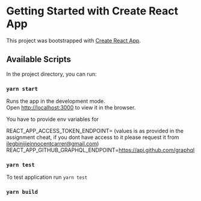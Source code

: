 # Getting Started with Create React App

This project was bootstrapped with [Create React App](https://github.com/facebook/create-react-app).

## Available Scripts

In the project directory, you can run:

### `yarn start`

Runs the app in the development mode.\
Open [http://localhost:3000](http://localhost:3000) to view it in the browser.

You have to provide env variables for 

REACT_APP_ACCESS_TOKEN_ENDPOINT= (values is as provided in the assignment cheat, if you dont have access to it please request it from ilegbinijieinnocentcarrer@gmail.com)
REACT_APP_GITHUB_GRAPHQL_ENDPOINT=https://api.github.com/graphql


### `yarn test`

To test application run 
`yarn test `

### `yarn build`

